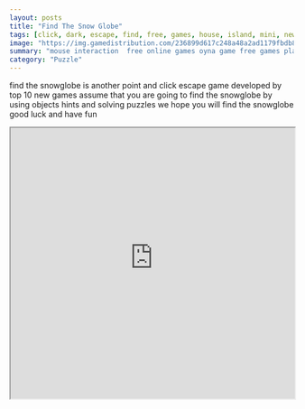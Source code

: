 ```yaml
---
layout: posts
title: "Find The Snow Globe"
tags: [click, dark, escape, find, free, games, house, island, mini, new, online, point, rich, room, snow, top10newgames, walkthrough, year, jail, fear, lustron, hoom, globe, free, online, games, oyna, game, free, games, play, play, games]
image: "https://img.gamedistribution.com/236899d617c248a48a2ad1179fbdb8a5.jpg"
summary: "mouse interaction  free online games oyna game free games play play games"
category: "Puzzle"
---
```


find the snowglobe is another point and click escape game developed by top 10 new games assume that you are going to find the snowglobe by using objects hints and solving puzzles we hope you will find the snowglobe good luck and have fun

<iframe width="100%" height="480px;" src="https://flash.gamedistribution.com?game=236899d617c248a48a2ad1179fbdb8a5"></iframe>